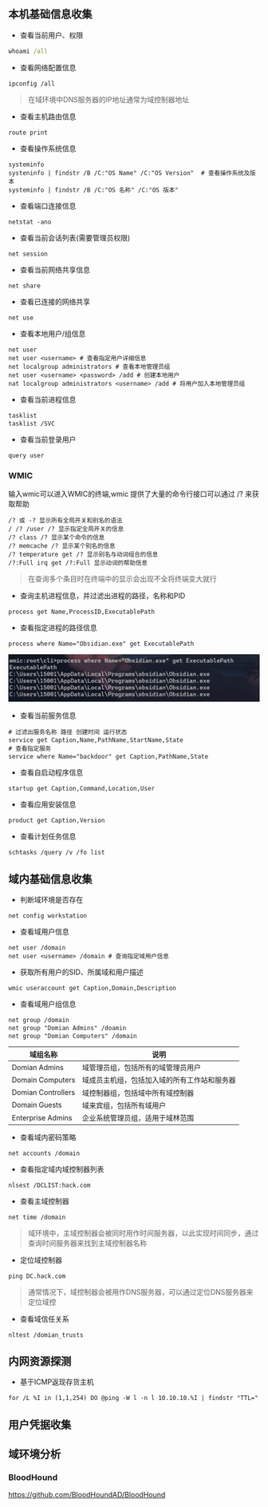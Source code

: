 ## 本机基础信息收集
- 查看当前用户、权限
```cmd
whoami /all
```
- 查看网络配置信息
```CMD
ipconfig /all
```
>在域环境中DNS服务器的IP地址通常为域控制器地址

- 查看主机路由信息
```CMD
route print
```
- 查看操作系统信息
```CMD
systeminfo
systeninfo | findstr /B /C:"OS Name" /C:"OS Version"  # 查看操作系统及版本
systeminfo | findstr /B /C:"OS 名称" /C:"OS 版本"
```
- 查看端口连接信息
```CMD
netstat -ano
```
- 查看当前会话列表(需要管理员权限)
```CMD
net session
```
- 查看当前网络共享信息
```CMD
net share
```
- 查看已连接的网络共享
```CMD
net use
```
- 查看本地用户/组信息
```CMD
net user
net user <username> # 查看指定用户详细信息
net localgroup administrators # 查看本地管理员组
net user <username> <password> /add # 创建本地用户
nat localgroup administrators <username> /add # 将用户加入本地管理员组
```

- 查看当前进程信息
```CMD
tasklist
tasklist /SVC
```
- 查看当前登录用户
```CMD
query user
```
### WMIC
输入wmic可以进入WMIC的终端,wmic 提供了大量的命令行接口可以通过 /? 来获取帮助
```
/? 或 -? 显示所有全局开关和别名的语法  
/ /? /user /? 显示指定全局开关的信息  
/? class /? 显示某个命令的信息  
/? memcache /? 显示某个别名的信息  
/? temperature get /? 显示别名与动词组合的信息  
/?:Full irq get /?:Full 显示动词的帮助信息
```
>在查询多个条目时在终端中的显示会出现不全将终端变大就行
- 查询主机进程信息，并过滤出进程的路径，名称和PID
```CMD
process get Name,ProcessID,ExecutablePath
```
- 查看指定进程的路径信息
```CMD
process where Name="Obsidian.exe" get ExecutablePath
```
![](attachments/Pasted%20image%2020240811155534.png)
- 查看当前服务信息
```CMD
# 过滤出服务名称 路径 创建时间 运行状态
service get Caption,Name,PathName,StartName,State
# 查看指定服务
service where Name="backdoor" get Caption,PathName,State
```
- 查看自启动程序信息
```CMD
startup get Caption,Command,Location,User
```
- 查看应用安装信息
```CMD
product get Caption,Version
```
- 查看计划任务信息
```CMD
schtasks /query /v /fo list
```
## 域内基础信息收集
- 判断域环境是否存在
```CMD
net config workstation
```
- 查看域用户信息
```CMD
net user /domain
net user <username> /domain # 查询指定域用户信息
```
- 获取所有用户的SID、所属域和用户描述
```CMD
wmic useraccount get Caption,Domain,Description
```
- 查看域用户组信息
```CMD
net group /domain
net group "Domian Admins" /doamin
net group "Domian Computers" /domain
```
| 域组名称           | 说明                                         |
| ------------------ | -------------------------------------------- |
| Domian Admins      | 域管理员组，包括所有的域管理员用户           |
| Domain Computers   | 域成员主机组，包括加入域的所有工作站和服务器 |
| Domian Controllers | 域控制器组，包括域中所有域控制器             |
| Domain Guests      | 域来宾组，包括所有域用户                     |
| Enterprise Admins  | 企业系统管理员组，适用于域林范围             | 
- 查看域内密码策略
```CMD
net accounts /domain
```
- 查看指定域内域控制器列表
```CMD
nlsest /DCLIST:hack.com 
```
- 查看主域控制器
```CMD
net time /domain
```
>域环境中，主域控制器会被同时用作时间服务器，以此实现时间同步，通过查询时间服务器来找到主域控制器名称
- 定位域控制器
```CMD
ping DC.hack.com
```
>通常情况下，域控制器会被用作DNS服务器，可以通过定位DNS服务器来定位域控

- 查看域信任关系
```CMD
nltest /domian_trusts
```
## 内网资源探测
- 基于ICMP返现存货主机
```CMD
for /L %I in (1,1,254) DO @ping -W l -n l 10.10.10.%I | findstr "TTL="
```

## 用户凭据收集

## 域环境分析
### BloodHound
https://github.com/BloodHoundAD/BloodHound

